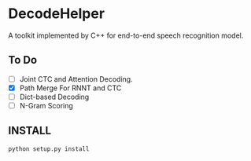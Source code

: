 # DecodeHelper
A toolkit implemented by C++ for end-to-end speech recognition model.

## To Do
- [ ] Joint CTC and Attention Decoding.
- [x] Path Merge For RNNT and CTC
- [ ] Dict-based Decoding
- [ ] N-Gram Scoring

## INSTALL

```python
python setup.py install
```
